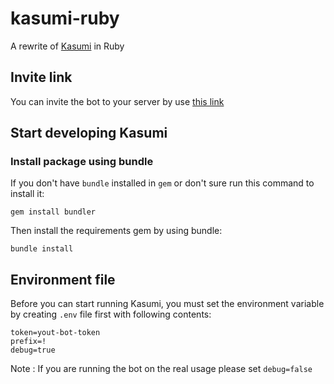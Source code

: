 # kasumi-ruby
 A rewrite of [Kasumi](https://github.com/HelloYeew/kasumi-old) in Ruby
 
## Invite link

You can invite the bot to your server by use [this link](https://discord.com/oauth2/authorize?client_id=806810705205395456&permissions=8&scope=bot)

## Start developing Kasumi

### Install package using bundle

If you don't have `bundle` installed in `gem` or don't sure run this command to install it:

```shell
gem install bundler
```

Then install the requirements gem by using bundle:

```shell
bundle install
```

## Environment file
Before you can start running Kasumi, you must set the environment variable by creating `.env` file first with following contents:

```dotenv
token=yout-bot-token
prefix=!
debug=true
```

Note : If you are running the bot on the real usage please set `debug=false`
